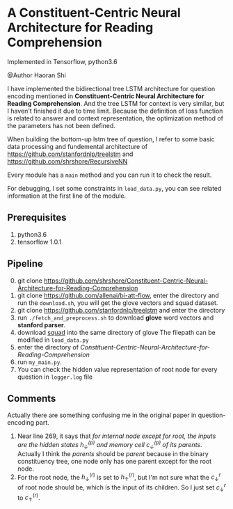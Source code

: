 # A Constituent-Centric Neural Architecture for Reading Comprehension

Implemented in Tensorflow, python3.6

@Author Haoran Shi

I have implemented the bidirectional tree LSTM architecture for question encoding mentioned in **Constituent-Centric Neural Architecture for Reading Comprehension**. And the tree LSTM for context is very similar, but I haven't finished it due to time limit. Because the definition of loss function is related to answer and context representation, the optimization method of the parameters has not been defined.

When building the bottom-up lstm tree of question, I refer to some basic data processing and fundemental architecture of https://github.com/stanfordnlp/treelstm and  https://github.com/shrshore/RecursiveNN

Every module has a ``main`` method and you can run it to check the result.

For debugging, I set some constraints in ``load_data.py``, you can see related information at the first line of the module.

## Prerequisites
1. python3.6
2. tensorflow 1.0.1
## Pipeline
0. git clone https://github.com/shrshore/Constituent-Centric-Neural-Architecture-for-Reading-Comprehension
1. git clone https://github.com/allenai/bi-att-flow, enter the directory and run the ``download.sh``, you will get the glove vectors and squad dataset.
2. git clone https://github.com/stanfordnlp/treelstm and enter the directory
3. run ``./fetch_and_preprocess.sh`` to download **glove** word vectors and **stanford parser**.
4. download [squad](https://rajpurkar.github.io/SQuAD-explorer/) into the same directory of glove The filepath can be modified in ``load_data.py``
5. enter the directory of *Constituent-Centric-Neural-Architecture-for-Reading-Comprehension*
6. run ``my_main.py``. 
7. You can check the hidden value representation of root node for every question in ``logger.log`` file

## Comments


Actually there are something confusing me in the original paper in question-encoding part. 

1. Near line 269, it says that *for internal node except for root, the inputs are the hidden states $h_{\downarrow}^{(p)}$ and memory cell $c_{\downarrow}^{(p)}$ of its parents*. Actually I think the *parents* should be *parent* because in the binary constituency tree, one node only has one parent except for the root node.
2. For the root node, the $h_{\downarrow}^{(r)}$ is set to $h_{\uparrow}^{(r)}$, but I'm not sure what the $c_{\downarrow}^{r}$ of root node should be, which is the input of its children. So I just set $c_{\downarrow}^{r}$ to $c_{\uparrow}^{(r)}$.
